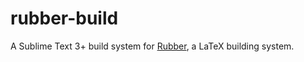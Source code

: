 # rubber-build
A Sublime Text 3+ build system for [Rubber](https://gitlab.com/latex-rubber/rubber/), a LaTeX building system. 
